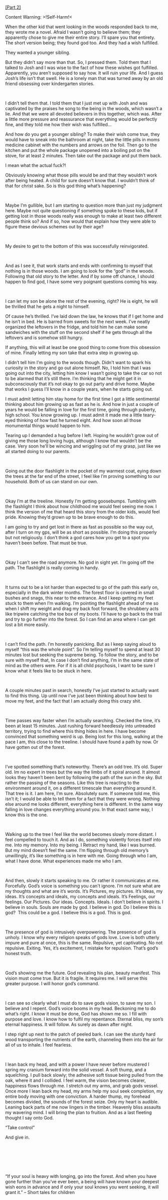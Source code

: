 [\[Part 2\]](https://www.reddit.com/r/nosleep/comments/1gz4xch/a_god_in_the_woods_part_2_investigation/)

Content Warning: >!Self-Harm!<

When the other kid that went looking in the woods responded back to me, they wrote me a novel. Afraid I wasn’t going to believe them; they apparently chose to give me their entire story. I’ll spare you that entirety. The short version being; they found god too. And they had a wish fulfilled.

They wanted a younger sibling.

But they didn’t say more than that. So, I pressed them. Told them that I talked to Josh and I was wise to the fact of how these wishes got fulfilled. Apparently, you aren’t supposed to say how. It will ruin your life. And I guess Josh’s life isn’t that swell. He is a lonely man that was turned away by an old friend obsessing over kindergarten stories.

 

I didn’t tell them that. I told them that I just met up with Josh and was captivated by the praises he song to the being in the woods, which wasn’t a lie. And that we were all devoted believers in this together, which was. After a little more pressure and reassurance that everything would be perfectly fine, and they told me how their wish was fulfilled…

And how do you get a younger sibling? To make their wish come true, they would have to sneak into the bathroom at night, take the little pills in moms medicine cabinet with the numbers and arrows on the foil. Then go to the kitchen and put the whole package unopened into a boiling pot on the stove, for at least 2 minutes. Then take out the package and put them back.

I mean what the actual fuck?!

Obviously knowing what those pills would be and that they wouldn’t work after being heated. A child for sure doesn’t know that. I wouldn’t think of that for christ sake. So is this god thing what’s happening?

 

Maybe I’m gullible, but I am starting to question more than just my judgment here. Maybe not quite questioning if something spoke to these kids, but if getting lost in those woods really was enough to make at least two different people think so? And if so, how would that explain how they were able to figure these devious schemes out by their age?

 

My desire to get to the bottom of this was successfully reinvigorated.

 

And as I see it, that work starts and ends with confirming to myself that nothing is in those woods. I am going to look for the “god” in the woods. Following that old story to the letter. And if by some off chance, I should happen to find god, I have some very poignant questions coming his way.

 

I can let my son be alone the rest of the evening, right? He is eight, he will be thrilled that he gets a night to himself.

Of cause he’s thrilled. I’ve laid down the law, he knows that if I get home and he isn’t in bed. He is barred from sweets for the next week. I’ve neatly organized the leftovers in the fridge, and told him he can make some sandwiches with the stuff on the second shelf if he gets through all the leftovers and is somehow still hungry.

If anything, this will at least be one good thing to come from this obsession of mine. Finally letting my son take that extra step in growing up.

I didn’t tell him I’m going to the woods though. Didn't want to spark his curiosity in the story and go out alone himself. No, I told him that I was going out into the city, letting him know I wasn’t going to take the car so not to be alarmed that it’s still there. I’m thinking that he might get it in subconsciously that it’s not okay to go out party and drive home. Maybe that works I guess I’ll know in a couple years, when he starts going out.

I must admit letting him stay home for the first time I got a little sentimental thinking about him growing up as fast as he is. And how in just a couple of years he would be falling in love for the first time, going through puberty, high school. You know growing up. I must admit it made me a little teary-eyed thinking of how fast he turned eight. And how soon all those monumental things would happen to him.

Tearing up I demanded a hug before I left. Hoping he wouldn’t grow out of giving me those long loving hugs, although I know that wouldn’t be the case. Very soon he’ll be wincing and wriggling out of my grasp, just like we all started doing to our parents.

 

Going out the door flashlight in the pocket of my warmest coat, eying down the trees at the far end of the street, I feel like I’m proving something to our household. Both of us can stand on our own.

 

Okay I’m at the treeline. Honestly I’m getting goosebumps. Tumbling with the flashlight I think about how childhood me would feel seeing me now. I think the version of me that heard this story from the older kids, would feel pride. Knowing they’d grown up to be brave enough to do this.

I am going to try and get lost in there as fast as possible so the way out, after I turn on my gps, will be as short as possible. I’m doing this properly but not religiously. I don’t think a god cares how you get to a spot you haven’t been before. That must be true.

 

Okay I can’t see the road anymore. No god in sight yet. I’m going off the path. The flashlight is really coming in handy.

 

It turns out to be a lot harder than expected to go of the path this early on, especially in the dark winter months. The forest floor is covered in small bushes and snags, this near to the entrance. And I keep getting my feet stuck to them when I’m walking. I’m pointing the flashlight ahead of me so when I shift my weight and drag my back foot forward, the shrubbery acts like tripwire catching the toe box of my boots. I’ll have to go back to the trail and try to go further into the forest. So I can find an area where I can get lost a bit more easily.

 

I can’t find the path. I’m honestly panicking. But as I keep saying aloud to myself “this was the whole point”. So I’m telling myself to spend at least 30 minutes lost but seeking the supreme being. To follow the story, and to be sure with myself that, In case I don’t find anything, I’m in the same state of mind as the others were. For if it is all child psychosis, I want to be sure I know what it feels like to be stuck in here.

 

A couple minutes past in search, honestly I’ve just started to actually want to find this thing. Up until now I’ve just been thinking about how best to move my feet, and the fact that I am actually doing this crazy shit.

 

Time passes way faster when I’m actually searching. Checked the time, it’s been at least 15 minutes. Just rushing forward heedlessly into untreaded territory, trying to find where this thing hides in here. I have become convinced that something weird is up. Being lost for this long, walking at the pace I am, this close to the treeline. I should have found a path by now. Or have gotten out of the forest.

 

I’ve spotted something that’s noteworthy. There’s an odd tree. It’s old. Super old. Im no expert in trees but the way the limbs of it spiral around. It almost looks they haven’t been bent by following the path of the sun in the sky. But rather the passing of the seasons. Like this tree is reacting to the environment around it, on a different timescale than everything around it. That tree is it. I am here, I’m sure. Absolutely sure. If someone told me, this isn’t it; I would be able to tell them for a fact that they were wrong. Nothing else around me looks different, everything here is different. In the same way falling in love changes everything around you. In that exact same way, I know this is the one.

 

Walking up to the tree I feel like the world becomes slowly more distant. I feel compelled to touch it. And as I do, something violently forces itself into me. Into my memory. Into my being. I Retract my hand, like I was burned. But my mind doesn’t feel the same. I’m flipping through old memory’s unwillingly, it’s like something is in here with me. Going through who I am, what I have done. What experiences made me who I am.

 

And then, slowly it starts speaking to me. Or rather it communicates at me. Forcefully. God’s voice is something you can't ignore. I’m not sure what are my thoughts and what are it’s words. It’s Pictures, my pictures. It’s Ideas, my ideas. It’s concepts and ideals, my concepts and ideals. It’s Feelings, our feelings. Our Pictures. Our ideas. Concepts. Ideals. I don’t believe in spirits. I believe in souls. Souls are made by god. I believe in god. Do I believe this is god?  This could be a god. I believe this is a god. This is god. 

 

The presence of god is intrusively overpowering. The presence of god is unholy. I know why every religion speaks of gods love. Love is both utterly impure and pure at once, this is the same. Repulsive, yet captivating. No not repulsive. Exiting. Yes, it’s excitement, I mistake for repulsion. That’s god’s honest truth.

 

God’s showing me the future. God revealing his plan, beauty manifest. This vision must come true. But it is fragile. It requires me. I will serve this greater purpose. I will honor god’s command.

 

I can see so clearly what I must do to save gods vision, to save my son. I believe and I repent. God’s voice booms in my head. Beckoning me to do what’s right. I know it must be done, God has shown me so. I fill with purpose and love. I know how to fulfil my repentance. Eternal bliss, my son’s eternal happiness. It will follow. As surely as dawn after night. 

I step right up next to the patch of peeled bark. I can see the sturdy hard wood transporting the nutrients of the earth, channeling them into the air for all of us to inhale. I feel fearless.

 

I lean back my head, and with a power I have never before mustered I spring my cranium forward into the solid vessel. A soft thump, and a squelching. I pull back slowly; the adhesive soft tissue being pulled from the oak, where it and I collided. I feel warm, the vision becomes clearer, happiness flows through me. I stretch out my arms, and grab gods vessel. Once more I lean back my head, my arms help my soul seek completion, my entire body moving with one conviction. A harder thump, my forehead becomes divided, the sounds of the forest seize. Only my heart is audible. Leaning back parts of me now lingers in the timber. Heavenly bliss assaults my wavering mind. I will bring the plan to fruition. And as a last fleeting thought I say onto God.

“Take control”

And give in.

 

 

 

“If your soul is heavy with longing, go into the forest. And when you have gone further than you’ve ever been, a being will have known your deepest wish eons in advance and if only your soul knows you went seeking, it will grant it.” – Short tales for children